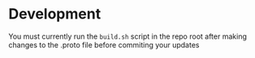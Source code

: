 # Development

You must currently run the `build.sh` script in the repo root after making changes to the .proto file before commiting your updates